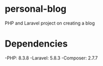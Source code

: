 # personal-blog
PHP and Laravel project on creating a blog

# Dependencies
-PHP: 8.3.8
-Laravel: 5.8.3
-Composer: 2.7.7 
